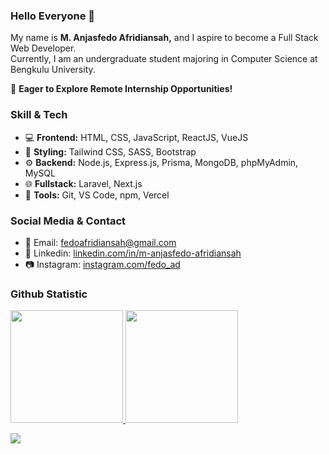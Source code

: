 ### Hello Everyone 👋
My name is **M. Anjasfedo Afridiansah,** and I aspire to become a Full Stack Web Developer. <br/>
Currently, I am an undergraduate student majoring in Computer Science at Bengkulu University.

🌟 **Eager to Explore Remote Internship Opportunities!**

### Skill & Tech
- 💻 **Frontend:** HTML, CSS, JavaScript, ReactJS, VueJS
- 🎨 **Styling:** Tailwind CSS, SASS, Bootstrap
- ⚙️ **Backend:** Node.js, Express.js, Prisma, MongoDB, phpMyAdmin, MySQL
- 🌐 **Fullstack:** Laravel, Next.js
- 🚀 **Tools:** Git, VS Code, npm, Vercel

### Social Media & Contact
- 📧 Email: fedoafridiansah@gmail.com
- 🔗 Linkedin: [linkedin.com/in/m-anjasfedo-afridiansah](https://www.linkedin.com/in/m-anjasfedo-afridiansah/)
- 📷 Instagram: [instagram.com/fedo_ad](https://instagram.com/fedo_ad)

### Github Statistic
<p align="left">
<a href="https://github.com/G1A021037-ANJASFEDO">
  <img height="180em" src="https://github-readme-stats-eight-theta.vercel.app/api?username=G1A021037-ANJASFEDO&show_icons=true&theme=algolia&include_all_commits=true&count_private=true"/>
  <img height="180em" src="https://github-readme-stats-eight-theta.vercel.app/api/top-langs/?username=G1A021037-ANJASFEDO&layout=compact&langs_count=8&theme=algolia"/>
</a>
</p>

[![](https://visitcount.itsvg.in/api?id=Anjasfedo&label=Profile%20Views&color=6&icon=4&pretty=true)](https://visitcount.itsvg.in)
<!--
**G1A021037-ANJASFEDO/G1A021037-ANJASFEDO** is a ✨ _special_ ✨ repository because its `README.md` (this file) appears on your GitHub profile.
